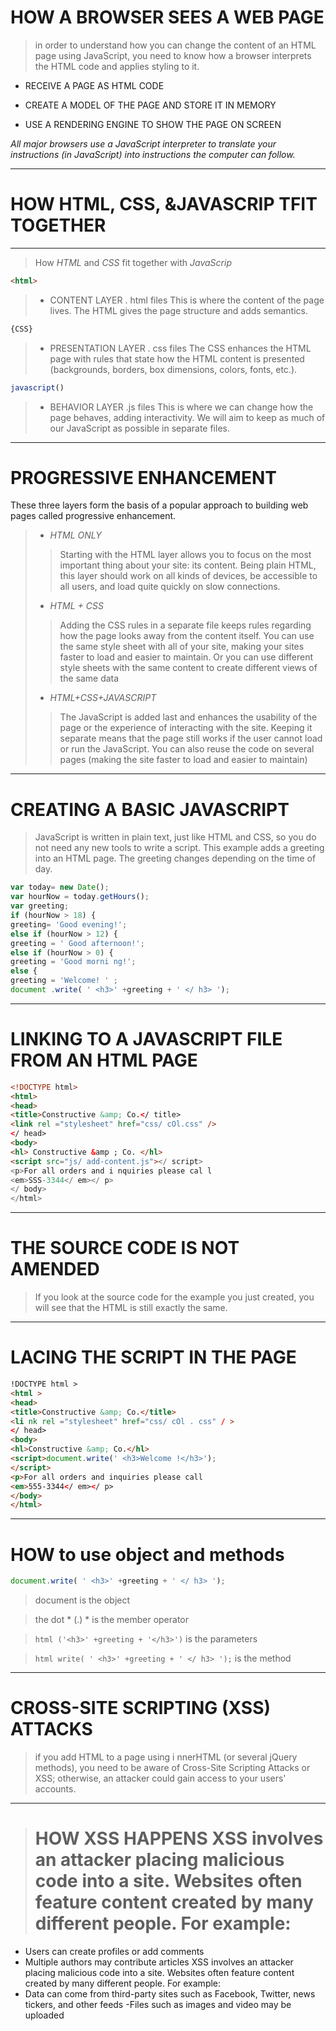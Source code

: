 # HOW A BROWSER SEES A WEB PAGE

> in order to understand how you can change the content of an HTML 
page using JavaScript, you need to know how a browser interprets the 
HTML code and applies styling to it.

*  RECEIVE A PAGE AS 
HTML CODE

* CREATE A MODEL OF 
THE PAGE AND STORE 
IT IN MEMORY

* USE A RENDERING 
ENGINE TO SHOW THE 
PAGE ON SCREEN

*All major browsers use a JavaScript interpreter to translate your 
instructions (in JavaScript) into instructions the computer can follow.*

-----------------

# HOW HTML, CSS, &JAVASCRIP TFIT TOGETHER
----------------------

> How *HTML* and *CSS* fit together with *JavaScrip*

```html
<html>
```
>- CONTENT LAYER 
. html files 
This is where the content of 
the page lives. The HTML gives 
the page structure and adds 
semantics. 

```css
{CSS}
```
>- PRESENTATION LAYER 
. css files 
The CSS enhances the HTML 
page with rules that state how 
the HTML content is presented 
(backgrounds, borders, box 
dimensions, colors, fonts, etc.).

```javascript
javascript()
```
>- BEHAVIOR LAYER 
.js files 
This is where we can change 
how the page behaves, adding 
interactivity. We will aim to keep 
as much of our JavaScript as 
possible in separate files. 

------------

# PROGRESSIVE ENHANCEMENT


These three layers form the basis of a popular 
approach to building web pages called 
progressive enhancement. 

>- *HTML ONLY*
>>Starting with the HTML layer 
allows you to focus on the most 
important thing about your site: 
its content. 
Being plain HTML, this layer 
should work on all kinds of 
devices, be accessible to all 
users, and load quite quickly on 
slow connections.
>- *HTML + CSS*
>>Adding the CSS rules in a 
separate file keeps rules 
regarding how the page looks 
away from the content itself. 
You can use the same style sheet 
with all of your site, making your 
sites faster to load and easier 
to maintain. Or you can use 
different style sheets with the 
same content to create different 
views of the same data
>- *HTML+CSS+JAVASCRIPT*
>>The JavaScript is added last 
and enhances the usability of 
the page or the experience of 
interacting with the site. 
Keeping it separate means 
that the page still works if the 
user cannot load or run the 
JavaScript. You can also reuse 
the code on several pages 
(making the site faster to load 
and easier to maintain)

---------------------

# CREATING A BASIC JAVASCRIPT

> JavaScript is written in plain text, just like HTML and CSS, so you do not 
need any new tools to write a script. This example adds a greeting into an 
HTML page. The greeting changes depending on the time of day. 


```javascript
var today= new Date(); 
var hourNow = today.getHours(); 
var greeting; 
if (hourNow > 18) { 
greeting= 'Good evening!'; 
else if (hourNow > 12) { 
greeting = ' Good afternoon!'; 
else if (hourNow > 0) { 
greeting = 'Good morni ng!'; 
else { 
greeting = 'Welcome! ' ; 
document .write( ' <h3>' +greeting + ' </ h3> '); 
```

------------

# LINKING TO A JAVASCRIPT FILE FROM AN HTML PAGE 


```html
<!DOCTYPE html> 
<html> 
<head> 
<title>Constructive &amp; Co.</ title> 
<link rel ="stylesheet" href="css/ cOl.css" /> 
</ head> 
<body> 
<hl> Constructive &amp ; Co. </hl> 
<script src="js/ add-content.js"></ script> 
<p>For all orders and i nquiries please cal l 
<em>SSS-3344</ em></ p> 
</ body> 
</html>  
```

---------------


# THE SOURCE CODE IS NOT AMENDED 

> If you look at the source code for the example 
you just created, you will see that the HTML is 
still exactly the same.

--------------
# LACING THE SCRIPT IN THE PAGE 

```html
!DOCTYPE html > 
<html > 
<head> 
<title>Constructive &amp; Co.</title> 
<li nk rel ="stylesheet" href="css/ cOl . css" / > 
</ head> 
<body> 
<hl>Constructive &amp; Co.</hl> 
<script>document.write(' <h3>Welcome !</h3>'); 
</script> 
<p>For all orders and inquiries please call 
<em>555-3344</ em></ p> 
</body>
</html>
```

----------------------

# HOW to use object and methods 

```javascript
document.write( ' <h3>' +greeting + ' </ h3> ');

```

> document is the object 

> the dot * (.) * is the member operator

> ```html ('<h3>' +greeting + '</h3>')``` is the parameters

>```html write( ' <h3>' +greeting + ' </ h3> ');``` is the method


---------------------

# CROSS-SITE SCRIPTING (XSS) ATTACKS

>if you add HTML to a page using i nnerHTML (or several jQuery methods), 
you need to be aware of Cross-Site Scripting Attacks or XSS; otherwise, 
an attacker could gain access to your users' accounts. 

-----------

># HOW XSS HAPPENS XSS involves an attacker placing malicious code into a site. Websites often feature content created by many different people. For example: 

- Users can create profiles or add comments
-  Multiple authors may contribute articles
XSS involves an attacker placing malicious code into 
a site. Websites often feature content created by 
many different people. For example: 
-  Data can come from third-party sites such as 
Facebook, Twitter, news tickers, and other feeds
-Files such as images and video may be uploaded 

